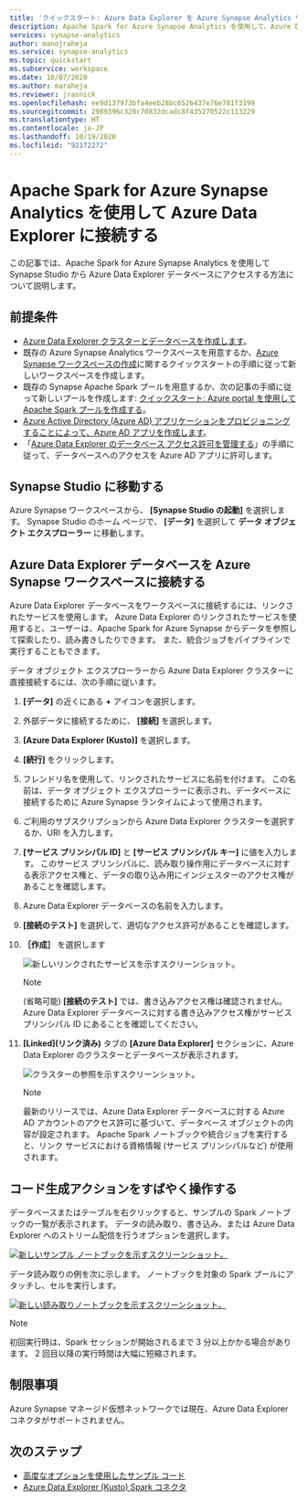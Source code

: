 ```yaml
---
title: 'クイックスタート: Azure Data Explorer を Azure Synapse Analytics ワークスペースに接続する'
description: Apache Spark for Azure Synapse Analytics を使用して、Azure Data Explorer クラスターを Azure Synapse Analytics ワークスペースに接続します。
services: synapse-analytics
author: manojraheja
ms.service: synapse-analytics
ms.topic: quickstart
ms.subservice: workspace
ms.date: 10/07/2020
ms.author: maraheja
ms.reviewer: jrasnick
ms.openlocfilehash: ee9d137973bfa4eeb28bc6526437e76e781f3199
ms.sourcegitcommit: 2989396c328c70832dcadc8f435270522c113229
ms.translationtype: HT
ms.contentlocale: ja-JP
ms.lasthandoff: 10/19/2020
ms.locfileid: "92172272"
---
```

# <a name="connect-to-azure-data-explorer-using-apache-spark-for-azure-synapse-analytics"></a>Apache Spark for Azure Synapse Analytics を使用して Azure Data Explorer に接続する

この記事では、Apache Spark for Azure Synapse Analytics を使用して Synapse Studio から Azure Data Explorer データベースにアクセスする方法について説明します。

## <a name="prerequisites"></a>前提条件

* [Azure Data Explorer クラスターとデータベースを作成します](/azure/data-explorer/create-cluster-database-portal)。
* 既存の Azure Synapse Analytics ワークスペースを用意するか、[Azure Synapse ワークスペースの作成](./quickstart-create-workspace.md)に関するクイックスタートの手順に従って新しいワークスペースを作成します。
* 既存の Synapse Apache Spark プールを用意するか、次の記事の手順に従って新しいプールを作成します: [クイックスタート: Azure portal を使用して Apache Spark プールを作成する](./quickstart-create-apache-spark-pool-portal.md)。
* [Azure Active Directory (Azure AD) アプリケーションをプロビジョニングすることによって、Azure AD アプリを作成します](/azure/data-explorer/kusto/management/access-control/how-to-provision-aad-app)。
* 「[Azure Data Explorer のデータベース アクセス許可を管理する](/azure/data-explorer/manage-database-permissions)」の手順に従って、データベースへのアクセスを Azure AD アプリに許可します。

## <a name="go-to-synapse-studio"></a>Synapse Studio に移動する

Azure Synapse ワークスペースから、 **[Synapse Studio の起動]** を選択します。 Synapse Studio のホーム ページで、 **[データ]** を選択して **データ オブジェクト エクスプローラー** に移動します。

## <a name="connect-an-azure-data-explorer-database-to-an-azure-synapse-workspace"></a>Azure Data Explorer データベースを Azure Synapse ワークスペースに接続する

Azure Data Explorer データベースをワークスペースに接続するには、リンクされたサービスを使用します。 Azure Data Explorer のリンクされたサービスを使用すると、ユーザーは、Apache Spark for Azure Synapse からデータを参照して探索したり、読み書きしたりできます。 また、統合ジョブをパイプラインで実行することもできます。

データ オブジェクト エクスプローラーから Azure Data Explorer クラスターに直接接続するには、次の手順に従います。

1. **[データ]** の近くにある **+** アイコンを選択します。
1. 外部データに接続するために、 **[接続]** を選択します。
1. **[Azure Data Explorer (Kusto)]** を選択します。
1. **[続行]** をクリックします。
1. フレンドリ名を使用して、リンクされたサービスに名前を付けます。 この名前は、データ オブジェクト エクスプローラーに表示され、データベースに接続するために Azure Synapse ランタイムによって使用されます。
1. ご利用のサブスクリプションから Azure Data Explorer クラスターを選択するか、URI を入力します。
1. **[サービス プリンシパル ID]** と **[サービス プリンシパル キー]** に値を入力します。 このサービス プリンシパルに、読み取り操作用にデータベースに対する表示アクセス権と、データの取り込み用にインジェスターのアクセス権があることを確認します。
1. Azure Data Explorer データベースの名前を入力します。
1. **[接続のテスト]** を選択して、適切なアクセス許可があることを確認します。
1. **［作成］** を選択します

    ![新しいリンクされたサービスを示すスクリーンショット。](./media/quickstart-connect-azure-data-explorer/003-new-linked-service.png)

    > [!NOTE]
    > (省略可能) **[接続のテスト]** では、書き込みアクセス権は確認されません。 Azure Data Explorer データベースに対する書き込みアクセス権がサービス プリンシパル ID にあることを確認してください。

1. **[Linked]\(リンク済み\)** タブの **[Azure Data Explorer]** セクションに、Azure Data Explorer のクラスターとデータベースが表示されます。

    ![クラスターの参照を示すスクリーンショット。](./media/quickstart-connect-azure-data-explorer/004-browse-clusters.png)

    > [!NOTE]
    > 最新のリリースでは、Azure Data Explorer データベースに対する Azure AD アカウントのアクセス許可に基づいて、データベース オブジェクトの内容が設定されます。 Apache Spark ノートブックや統合ジョブを実行すると、リンク サービスにおける資格情報 (サービス プリンシパルなど) が使用されます。

## <a name="quickly-interact-with-code-generated-actions"></a>コード生成アクションをすばやく操作する

データベースまたはテーブルを右クリックすると、サンプルの Spark ノートブックの一覧が表示されます。 データの読み取り、書き込み、または Azure Data Explorer へのストリーム配信を行うオプションを選択します。

[![新しいサンプル ノートブックを示すスクリーンショット。](./media/quickstart-connect-azure-data-explorer/005-new-notebook.png)](./media/quickstart-connect-azure-data-explorer/005-new-notebook.png#lightbox)

データ読み取りの例を次に示します。 ノートブックを対象の Spark プールにアタッチし、セルを実行します。

[![新しい読み取りノートブックを示すスクリーンショット。](./media/quickstart-connect-azure-data-explorer/006-read-data.png)](./media/quickstart-connect-azure-data-explorer/006-read-data.png#lightbox)

   > [!NOTE]
   > 初回実行時は、Spark セッションが開始されるまで 3 分以上かかる場合があります。 2 回目以降の実行時間は大幅に短縮されます。

## <a name="limitations"></a>制限事項

Azure Synapse マネージド仮想ネットワークでは現在、Azure Data Explorer コネクタがサポートされません。

## <a name="next-steps"></a>次のステップ

* [高度なオプションを使用したサンプル コード](https://github.com/Azure/azure-kusto-spark/blob/master/samples/src/main/python/SynapseSample.py)
* [Azure Data Explorer (Kusto) Spark コネクタ](https://github.com/Azure/azure-kusto-spark)